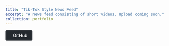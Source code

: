 ```yaml
---
title: "Tik-Tok Style News Feed"
excerpt: "A news feed consisting of short videos. Upload coming soon."
collection: portfolio
---
```

<style>
.btn {
    display: inline-flex;
    align-items: center;
    padding: 0.5rem 1rem;
    border-radius: 4px;
    font-weight: 500;
    transition: all 0.2s ease;
}

.btn--github {
    background-color: #24292e;
    color: white;
}

.btn:hover {
    opacity: 0.9;
    transform: translateY(-1px);
}

.btn i {
    margin-right: 0.5rem;
}
</style>

<div class="project__github">
  <a href="https://github.com/rishikeshbadari" class="btn btn--github" title="View on GitHub" style="text-decoration: none;">
    <i class="fab fa-github" aria-hidden="true"></i><span> GitHub</span>
  </a>
</div>
<!-- 
Originally created with Python in the Processing IDE. Converted into JavaScript & HTML.

<!-- <iframe src="/snake/snake.html" width="700" height="700" style="border: none;"></iframe> -->


